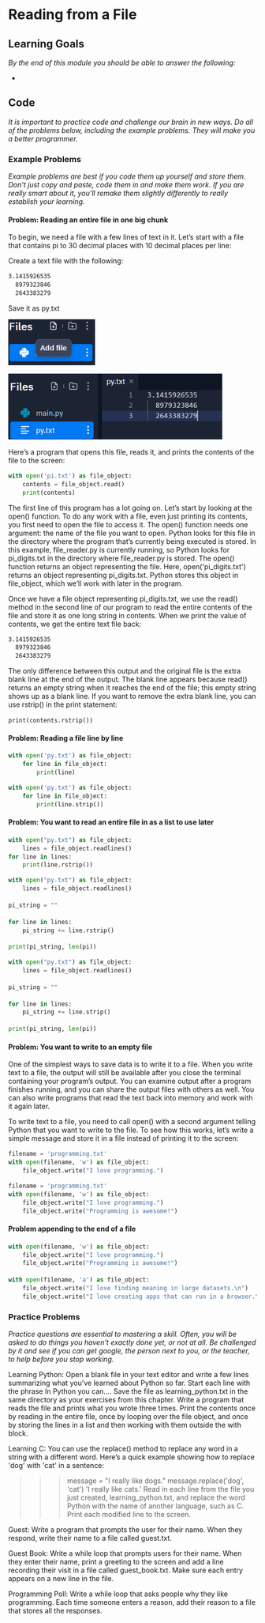 # Reading from a File

## Learning Goals

*By the end of this module you should be able to answer the following:*

* 

## Code

*It is important to practice code and challenge our brain in new ways. Do all of the problems below, including the example problems. They will make you a better programmer.*



### Example Problems

*Example problems are best if you code them up yourself and store them. Don't just copy and paste, code them in and make them work. If you are really smart about it, you'll remake them slightly differently to really establish your learning.*

#### Problem: Reading an entire file in one big chunk

To begin, we need a file with a few lines of text in it. Let’s start with a file
that contains pi to 30 decimal places with 10 decimal places per line:

Create a text file with the following: 

```txt
3.1415926535
  8979323846
  2643383279
```

Save it as py.txt

![Saving file as py.txt](2022-02-14-17-24-52.png)

![adding stuff to file](2022-02-14-17-25-26.png)

Here’s a program that opens this file, reads it, and prints the contents
of the file to the screen:

```python
with open('pi.txt') as file_object:
    contents = file_object.read()
    print(contents)
```

The first line of this program has a lot going on. Let’s start by looking
at the open() function. To do any work with a file, even just printing its contents,
you first need to open the file to access it. The open() function needs
one argument: the name of the file you want to open. Python looks for this
file in the directory where the program that’s currently being executed is
stored. In this example, file_reader.py is currently running, so Python looks
for pi_digits.txt in the directory where file_reader.py is stored. The open()
function returns an object representing the file. Here, open('pi_digits.txt')
returns an object representing pi_digits.txt. Python stores this object in
file_object, which we’ll work with later in the program.

Once we have a file object representing pi_digits.txt, we use the read()
method in the second line of our program to read the entire contents of
the file and store it as one long string in contents. When we print the value
of contents, we get the entire text file back:

```txt
3.1415926535
  8979323846
  2643383279
```
The only difference between this output and the original file is the
extra blank line at the end of the output. The blank line appears because
read() returns an empty string when it reaches the end of the file; this empty
string shows up as a blank line. If you want to remove the extra blank line,
you can use rstrip() in the print statement:

`print(contents.rstrip())`


#### Problem: Reading a file line by line 

```python
with open('py.txt') as file_object:
    for line in file_object:
        print(line)
```

```python
with open('py.txt') as file_object:
    for line in file_object:
        print(line.strip())
```

#### Problem: You want to read an entire file in as a list to use later

```python
with open("py.txt") as file_object:
    lines = file_object.readlines()
for line in lines:
    print(line.rstrip())
```

```python
with open("py.txt") as file_object:
    lines = file_object.readlines()

pi_string = ""

for line in lines:
    pi_string += line.rstrip()

print(pi_string, len(pi))
```

```python
with open("py.txt") as file_object:
    lines = file_object.readlines()

pi_string = ""

for line in lines:
    pi_string += line.strip()

print(pi_string, len(pi))
```

#### Problem: You want to write to an empty file

One of the simplest ways to save data is to write it to a file. When you write
text to a file, the output will still be available after you close the terminal
containing your program’s output. You can examine output after a program
finishes running, and you can share the output files with others as well. You
can also write programs that read the text back into memory and work with
it again later.

To write text to a file, you need to call open() with a second argument telling
Python that you want to write to the file. To see how this works, let’s write a
simple message and store it in a file instead of printing it to the screen:

```python
filename = 'programming.txt'
with open(filename, 'w') as file_object:
    file_object.write("I love programming.")
```


```python
filename = 'programming.txt'
with open(filename, 'w') as file_object:
    file_object.write("I love programming.")
    file_object.write("Programming is awesome!")
```

#### Problem appending to the end of a file

```python
with open(filename, 'w') as file_object:
    file_object.write("I love programming.")
    file_object.write("Programming is awesome!")

with open(filename, 'a') as file_object:
    file_object.write("I love finding meaning in large datasets.\n")
    file_object.write("I love creating apps that can run in a browser.\n")
```




### Practice Problems

*Practice questions are essential to mastering a skill. Often, you will be asked to do things you haven't exactly done yet, or not at all. Be challenged by it and see if you can get google, the person next to you, or the teacher, to help before you stop working.*


Learning Python: Open a blank file in your text editor and write a few
lines summarizing what you’ve learned about Python so far. Start each line
with the phrase In Python you can.... Save the file as learning_python.txt in the
same directory as your exercises from this chapter. Write a program that reads
the file and prints what you wrote three times. Print the contents once by reading
in the entire file, once by looping over the file object, and once by storing
the lines in a list and then working with them outside the with block.

Learning C: You can use the replace() method to replace any word in a
string with a different word. Here’s a quick example showing how to replace
'dog' with 'cat' in a sentence:
>>> message = "I really like dogs."
>>> message.replace('dog', 'cat')
'I really like cats.'
Read in each line from the file you just created, learning_python.txt, and
replace the word Python with the name of another language, such as C. Print
each modified line to the screen.


Guest: Write a program that prompts the user for their name. When they
respond, write their name to a file called guest.txt.


Guest Book: Write a while loop that prompts users for their name. When
they enter their name, print a greeting to the screen and add a line recording
their visit in a file called guest_book.txt. Make sure each entry appears on a
new line in the file.


Programming Poll: Write a while loop that asks people why they like
programming. Each time someone enters a reason, add their reason to a file
that stores all the responses.